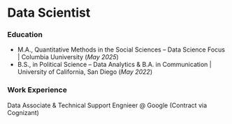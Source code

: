 # Data Scientist 


### Education					                                                             			    	                                           
- M.A., Quantitative Methods in the Social Sciences – Data Science Focus  | Columbia Uuniversity (_May 2025_)
- B.S., in Political Science – Data Analytics & B.A. in Communication | University of California, San Diego (_May 2022_)
      		    		                          
### Work Experience 
Data Associate & Technical Support Engnieer @ Google (Contract via Cognizant)  

